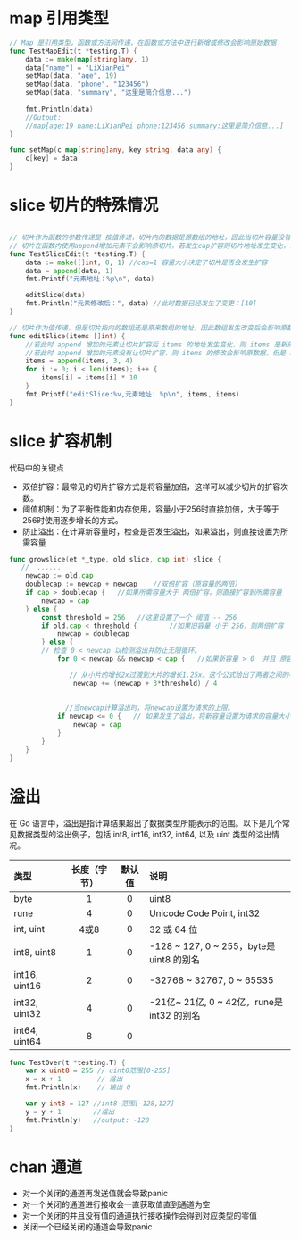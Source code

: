 # map 引用类型
```go
// Map 是引用类型，函数或方法间传递，在函数或方法中进行新增或修改会影响原始数据
func TestMapEdit(t *testing.T) {
    data := make(map[string]any, 1)
    data["name"] = "LiXianPei"
    setMap(data, "age", 19)
    setMap(data, "phone", "123456")
    setMap(data, "summary", "这里是简介信息...")
    
    fmt.Println(data)
    //Output:
    //map[age:19 name:LiXianPei phone:123456 summary:这里是简介信息...]
}

func setMap(c map[string]any, key string, data any) {
    c[key] = data
}
```

# slice 切片的特殊情况
```go

// 切片作为函数的参数传递是 按值传递，切片内的数据是源数组的地址，因此当切片容量没有发生扩容时修改数据会影响源数据
// 切片在函数内使用append增加元素不会影响原切片，若发生cap扩容则切片地址发生变化，会生成一个新的切片
func TestSliceEdit(t *testing.T) {
	data := make([]int, 0, 1) //cap=1 容量大小决定了切片是否会发生扩容
	data = append(data, 1)
	fmt.Printf("元素地址：%p\n", data)

	editSlice(data)
	fmt.Println("元素修改后：", data) //此时数据已经发生了变更：[10]
}

// 切片作为值传递，但是切片指向的数组还是原来数组的地址，因此数组发生改变后会影响原数组的数据
func editSlice(items []int) {
	//若此时 append 增加的元素让切片扩容后 items 的地址发生变化，则 items 是新的地址，下面的修改则不会影响原数据
	//若此时 append 增加的元素没有让切片扩容，则 items 的修改会影响原数据，但是 append 的新元素不会出现在原数据中，可理解为两个切片只是共享元素地址信息
	items = append(items, 3, 4)
	for i := 0; i < len(items); i++ {
		items[i] = items[i] * 10
	}
	fmt.Printf("editSlice:%v,元素地址: %p\n", items, items)
}

```
# slice 扩容机制
代码中的关键点
- 双倍扩容：最常见的切片扩容方式是将容量加倍，这样可以减少切片的扩容次数。
- 阈值机制：为了平衡性能和内存使用，容量小于256时直接加倍，大于等于256时使用逐步增长的方式。
- 防止溢出：在计算新容量时，检查是否发生溢出，如果溢出，则直接设置为所需容量
```go
func growslice(et *_type, old slice, cap int) slice {
   //  ......
	newcap := old.cap
	doublecap := newcap + newcap    //双倍扩容（原容量的两倍）
	if cap > doublecap {   //如果所需容量大于 两倍扩容，则直接扩容到所需容量
		newcap = cap
	} else {
		const threshold = 256   //这里设置了一个 阈值 -- 256
		if old.cap < threshold {		//如果旧容量 小于 256，则两倍扩容
			newcap = doublecap   
		} else {
	    // 检查 0 < newcap 以检测溢出并防止无限循环。
			for 0 < newcap && newcap < cap {   //如果新容量 > 0  并且 原容量 小于 所需容量

               // 从小片的增长2x过渡到大片的增长1.25x。这个公式给出了两者之间的平滑过渡。(这里的系数会随着容量的大小发生变化，从2.0到无线接近1.25)
				newcap += (newcap + 3*threshold) / 4
              
                
              //当newcap计算溢出时，将newcap设置为请求的上限。
			if newcap <= 0 {   // 如果发生了溢出，将新容量设置为请求的容量大小
				newcap = cap
			}
		}
	}
}

```

# 溢出
在 Go 语言中，溢出是指计算结果超出了数据类型所能表示的范围。以下是几个常见数据类型的溢出例子，包括 int8, int16, int32, int64, 以及 uint 类型的溢出情况。

|类型| 长度（字节） | 默认值 | 说明                                 |
|:---|:---:|:---:|:---|
|byte| 1      | 0   | uint8                              |
|rune| 4      | 0   | Unicode Code Point, int32          |
|int, uint| 4或8    | 0   | 32 或 64 位                          |
|int8, uint8| 1      | 0   | -128 ~ 127, 0 ~ 255，byte是uint8 的别名 |
|int16, uint16| 2      | 0   |     -32768 ~ 32767, 0 ~ 65535                               |
|int32, uint32| 4      | 0   |        -21亿~ 21亿, 0 ~ 42亿，rune是int32 的别名                            |
|int64, uint64| 8      | 0|                                    |

```go
func TestOver(t *testing.T) {
	var x uint8 = 255 // uint8范围[0-255]
	x = x + 1         // 溢出
	fmt.Println(x)    // 输出 0

	var y int8 = 127 //int8-范围[-128,127]
	y = y + 1        //溢出
	fmt.Println(y)   //output: -128
}

```

# chan 通道
- 对一个关闭的通道再发送值就会导致panic
- 对一个关闭的通道进行接收会一直获取值直到通道为空
- 对一个关闭的并且没有值的通道执行接收操作会得到对应类型的零值
- 关闭一个已经关闭的通道会导致panic